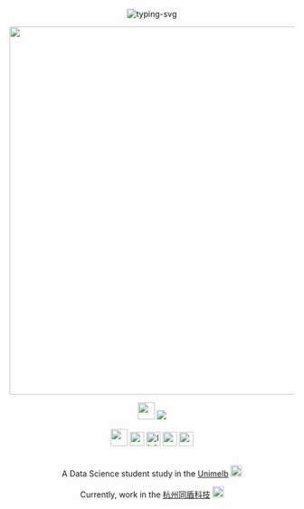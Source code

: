 <p align="center">
   <img src="https://readme-typing-svg.herokuapp.com?size=25&color=3D76F7&center=true&vCenter=true&multiline=true&lines=Welcome!" alt="typing-svg">
</p>


<!-- title/welcome words -->
<!-- <h1 align='center'> Hello ~ <br /> This is QUZIHAN WU 邬屈子涵</h1>
 -->
<div align='center'><img src="https://capsule-render.vercel.app/api?type=waving&color=E9CDF5&height=150&section=header&text=Hello ~%20 This %is % QUZIHAN %WU %邬屈子涵&fontSize=25&fontColor=666666" width='650' /></div>


<!-- social media links 1-->
<p align="center">
   <img width=30 src="https://c.tenor.com/CsqnkjKnojgAAAAi/dm4uz3-foekoe.gif" />
   <a title="github" target="_blank" href="https://github.com/QUZIHANWU"><img src="https://img.shields.io/badge/dynamic/json?color=272626&label=Github&query=%24.data.totalSubs&suffix=follower&url=https%3A%2F%2Fapi.spencerwoo.com%2Fsubstats%2F%3Fsource%3Dgithub%26queryKey%3DQUZIHANWU" ></a>
</p>


<!-- social media links 2-->
<div align='center'>
  <img width=30 src="https://c.tenor.com/CsqnkjKnojgAAAAi/dm4uz3-foekoe.gif" />
  <a href="https://www.instagram.com/marzeguptreetin/" target="_blank"><img height='25' src="https://img.shields.io/badge/-Instagram-%23E4405F?style=for-the-badge&logo=instagram&logoColor=white" target="_blank"></a>
  <a href='https://www.linkedin.cn/injobs/in/%E5%AD%90%E6%B6%B5-%E9%82%AC%E5%B1%88-868463210' alt='rin huang linkedin'><img src='https://img.shields.io/badge/LinkedIn-0077B5?style=for-the-badge&logo=linkedin&logoColor=white' alt='linkedin link' height='25' /></a>
<!--   <a href='https://www.instagram.com/marzeguptreetin/' alt='marzeguptreetin instagram'><img src='https://img.shields.io/badge/Instagram-E4405F?style=for-the-badge&logo=instagram&logoColor=white' alt='instagram' height='25'></a> -->
  <a href = "quzihanwu.0712@gmail.com"><img height='25' src="https://img.shields.io/badge/-Gmail-%23333?style=for-the-badge&logo=gmail&logoColor=white" target="_blank"></a>
  <a href="https://discord.com/channels/@me" target="_blank"><img height='25' src="https://img.shields.io/badge/Discord-7289DA?style=for-the-badge&logo=discord&logoColor=white" target="_blank"></a> 
</div>










<br />
<!-- short description -->
<p align='center'> A Data Science student study in the <a href='https://www.unimelb.edu.au/' alt='unimelb'>Unimelb</a> <img src='https://c.tenor.com/nwE8h9HLqZUAAAAj/flag-country.gif' width=20 /> </p>
<p align='center'> Currently, work in the <a href='https://www.tongdun.cn/?r=pp' alt='杭州同盾科技'>杭州同盾科技</a> <img src='https://tenor.com/view/china-flag-gif-11411743' width=20 /> </p>
<br />
